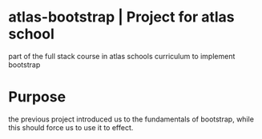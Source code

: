 # atlas-bootstrap | Project for atlas school
part of the full stack course in atlas schools curriculum to implement bootstrap
# Purpose
the previous project introduced us to the fundamentals of bootstrap, while this should force us to use it to effect.
